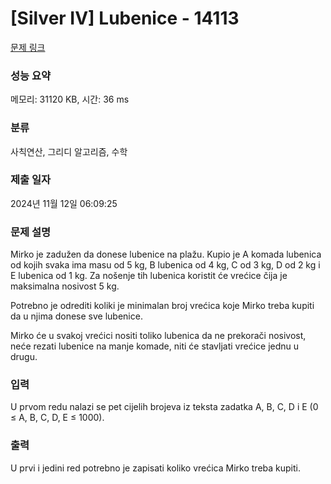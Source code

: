 # [Silver IV] Lubenice - 14113 

[문제 링크](https://www.acmicpc.net/problem/14113) 

### 성능 요약

메모리: 31120 KB, 시간: 36 ms

### 분류

사칙연산, 그리디 알고리즘, 수학

### 제출 일자

2024년 11월 12일 06:09:25

### 문제 설명

<p>Mirko je zadužen da donese lubenice na plažu. Kupio je A komada lubenica od kojih svaka ima masu od 5 kg, B lubenica od 4 kg, C od 3 kg, D od 2 kg i E lubenica od 1 kg. Za nošenje tih lubenica koristit će vrećice čija je maksimalna nosivost 5 kg.</p>

<p>Potrebno je odrediti koliki je minimalan broj vrećica koje Mirko treba kupiti da u njima donese sve lubenice.</p>

<p>Mirko će u svakoj vrećici nositi toliko lubenica da ne prekorači nosivost, neće rezati lubenice na manje komade, niti će stavljati vrećice jednu u drugu. </p>

### 입력 

 <p>U prvom redu nalazi se pet cijelih brojeva iz teksta zadatka A, B, C, D i E (0 ≤ A, B, C, D, E ≤ 1000). </p>

### 출력 

 <p>U prvi i jedini red potrebno je zapisati koliko vrećica Mirko treba kupiti. </p>

